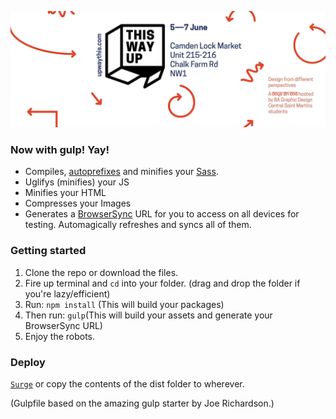 ![This way up](readme.jpg?raw=true "This way up")

### Now with gulp! Yay!
- Compiles, [autoprefixes](https://github.com/postcss/autoprefixer) and minifies your [Sass](http://sass-lang.com).
- Uglifys (minifies) your JS
- Minifies your HTML
- Compresses your Images
- Generates a [BrowserSync](http://www.browsersync.io/) URL for you to access on all devices for testing. Automagically refreshes and syncs all of them.

### Getting started

1. Clone the repo or download the files.
2. Fire up terminal and `cd` into your folder. (drag and drop the folder if you're lazy/efficient)
3. Run: `npm install` (This will build your packages)
4. Then run: `gulp`(This will build your assets and generate your BrowserSync URL)
5. Enjoy the robots.

### Deploy
[`Surge`](http://surge.sh) or copy the contents of the dist folder to wherever.

(Gulpfile based on the amazing gulp starter by Joe Richardson.)
